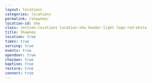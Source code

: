 ```yaml
---
layout: locations
categories: locations
permalink: /shawnee/
location-id: shw
class: section-locations location-shw header-light logo-red-white
title: Shawnee
location: true
times: true
serving: true
events: true
opendoor: true
chazown: true
baptism: true
restore: true
connect: true
---
```

